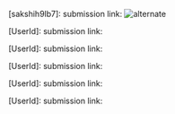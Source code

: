 [sakshih9lb7]: 
submission link: ![alternate](https://github.com/user-attachments/assets/ff488162-2c48-48a8-81d6-af2706db8531)


[UserId]: 
submission link:

[UserId]: 
submission link: 

[UserId]:
submission link: 

[UserId]:
submission link: 

[UserId]:
submission link: 
